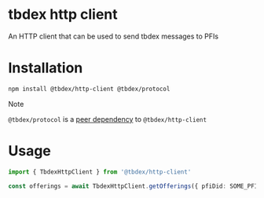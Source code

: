 # tbdex http client

An HTTP client that can be used to send tbdex messages to PFIs

# Installation
```bash
npm install @tbdex/http-client @tbdex/protocol
```

> [!NOTE]
>
> `@tbdex/protocol` is a [peer dependency](https://docs.npmjs.com/cli/v10/configuring-npm/package-json#peerdependencies) to `@tbdex/http-client`

# Usage
```typescript
import { TbdexHttpClient } from '@tbdex/http-client'

const offerings = await TbdexHttpClient.getOfferings({ pfiDid: SOME_PFI_DID })
```